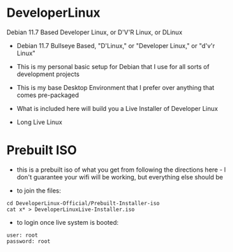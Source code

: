 # DeveloperLinux
Debian 11.7 Based Developer Linux, or D'V'R Linux, or DLinux


- Debian 11.7 Bullseye Based, "D'Linux," or "Developer Linux," or "d'v'r Linux"

- This is my personal basic setup for Debian that I use for all sorts of development projects

- This is my base Desktop Environment that I prefer over anything that comes pre-packaged

- What is included here will build you a Live Installer of Developer Linux

- Long Live Linux

# Prebuilt ISO 

- this is a prebuilt iso of what you get from following the directions here - I don't guarantee your wifi will be working, but everything else should be

- to join the files:

```
cd DeveloperLinux-Official/Prebuilt-Installer-iso
cat x* > DeveloperLinuxLive-Installer.iso
```

- to login once live system is booted:

```
user: root
password: root
```


